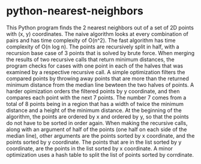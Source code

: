 # python-nearest-neighbors
This Python program finds the 2 nearest neighbors out of a set of 2D points with (x, y) coordinates. The naive algorithm  looks at every combination of pairs and has time complexity of O(n^2).  The fast algorithm has time complexity of O(n log n).  The points are recursively split in half, with a recursion base case of 3 points that is solved by brute force. When merging the results of two recursive calls that return minimum distances, the program checks for cases with one point in each of the halves that was examined by a respective recursive call. A simple optimization filters the compared points by throwing away points that are more than the returned minimum distance from the median line bewteen the two halves of points. A harder opimization orders the filtered points by y coordinate, and then compares each point with the next 7 points.  The number 7 comes from a total of 8 points being in a region that has a width of twice the minimum distance and a height of the minimum distance. At the beginning of the algorithm, the points are ordered by x and ordered by y, so that the points do not have to be sorted in order again. When making the recursive calls, along with an argument of half of the points (one half on each side of the median line), other arguments are the points sorted by x coordinate, and the points sorted by y coordinate.  The points that are in the list sorted by y coordinate, are the points in the list sorted by x coordinate. A minor optimization uses a hash table to split the list of points sorted by corrdinate.
